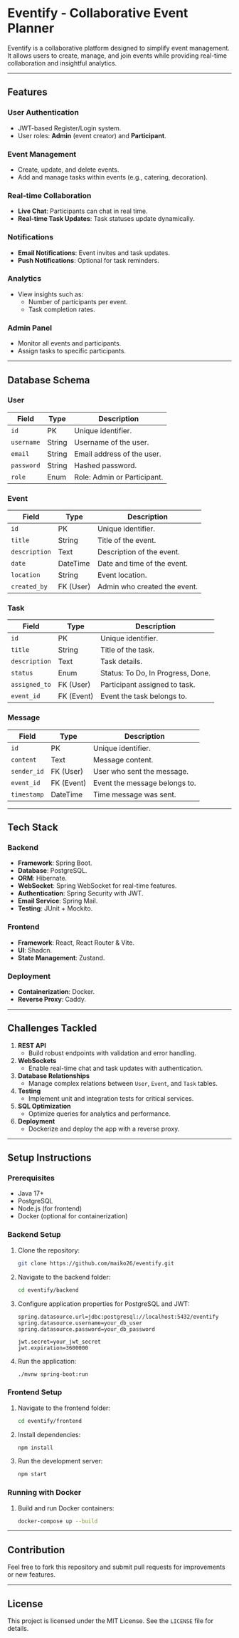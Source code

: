 # Eventify - Collaborative Event Planner

Eventify is a collaborative platform designed to simplify event management. It allows users to create, manage, and join events while providing real-time collaboration and insightful analytics.

---

## Features

### User Authentication

- JWT-based Register/Login system.
- User roles: **Admin** (event creator) and **Participant**.

### Event Management

- Create, update, and delete events.
- Add and manage tasks within events (e.g., catering, decoration).

### Real-time Collaboration

- **Live Chat**: Participants can chat in real time.
- **Real-time Task Updates**: Task statuses update dynamically.

### Notifications

- **Email Notifications**: Event invites and task updates.
- **Push Notifications**: Optional for task reminders.

### Analytics

- View insights such as:
  - Number of participants per event.
  - Task completion rates.

### Admin Panel

- Monitor all events and participants.
- Assign tasks to specific participants.

---

## Database Schema

### User

| Field      | Type   | Description                 |
| ---------- | ------ | --------------------------- |
| `id`       | PK     | Unique identifier.          |
| `username` | String | Username of the user.       |
| `email`    | String | Email address of the user.  |
| `password` | String | Hashed password.            |
| `role`     | Enum   | Role: Admin or Participant. |

### Event

| Field         | Type      | Description                  |
| ------------- | --------- | ---------------------------- |
| `id`          | PK        | Unique identifier.           |
| `title`       | String    | Title of the event.          |
| `description` | Text      | Description of the event.    |
| `date`        | DateTime  | Date and time of the event.  |
| `location`    | String    | Event location.              |
| `created_by`  | FK (User) | Admin who created the event. |

### Task

| Field         | Type       | Description                       |
| ------------- | ---------- | --------------------------------- |
| `id`          | PK         | Unique identifier.                |
| `title`       | String     | Title of the task.                |
| `description` | Text       | Task details.                     |
| `status`      | Enum       | Status: To Do, In Progress, Done. |
| `assigned_to` | FK (User)  | Participant assigned to task.     |
| `event_id`    | FK (Event) | Event the task belongs to.        |

### Message

| Field       | Type       | Description                   |
| ----------- | ---------- | ----------------------------- |
| `id`        | PK         | Unique identifier.            |
| `content`   | Text       | Message content.              |
| `sender_id` | FK (User)  | User who sent the message.    |
| `event_id`  | FK (Event) | Event the message belongs to. |
| `timestamp` | DateTime   | Time message was sent.        |

---

## Tech Stack

### Backend

- **Framework**: Spring Boot.
- **Database**: PostgreSQL.
- **ORM**: Hibernate.
- **WebSocket**: Spring WebSocket for real-time features.
- **Authentication**: Spring Security with JWT.
- **Email Service**: Spring Mail.
- **Testing**: JUnit + Mockito.

### Frontend

- **Framework**: React, React Router & Vite.
- **UI**: Shadcn.
- **State Management**: Zustand.

### Deployment

- **Containerization**: Docker.
- **Reverse Proxy**: Caddy.

---

## Challenges Tackled

1. **REST API**
   - Build robust endpoints with validation and error handling.
2. **WebSockets**
   - Enable real-time chat and task updates with authentication.
3. **Database Relationships**
   - Manage complex relations between `User`, `Event`, and `Task` tables.
4. **Testing**
   - Implement unit and integration tests for critical services.
5. **SQL Optimization**
   - Optimize queries for analytics and performance.
6. **Deployment**
   - Dockerize and deploy the app with a reverse proxy.

---

## Setup Instructions

### Prerequisites

- Java 17+
- PostgreSQL
- Node.js (for frontend)
- Docker (optional for containerization)

### Backend Setup

1. Clone the repository:
   ```bash
   git clone https://github.com/maiko26/eventify.git
   ```
2. Navigate to the backend folder:
   ```bash
   cd eventify/backend
   ```
3. Configure application properties for PostgreSQL and JWT:

   ```properties
   spring.datasource.url=jdbc:postgresql://localhost:5432/eventify
   spring.datasource.username=your_db_user
   spring.datasource.password=your_db_password

   jwt.secret=your_jwt_secret
   jwt.expiration=3600000
   ```

4. Run the application:
   ```bash
   ./mvnw spring-boot:run
   ```

### Frontend Setup

1. Navigate to the frontend folder:
   ```bash
   cd eventify/frontend
   ```
2. Install dependencies:
   ```bash
   npm install
   ```
3. Run the development server:
   ```bash
   npm start
   ```

### Running with Docker

1. Build and run Docker containers:
   ```bash
   docker-compose up --build
   ```

---

## Contribution

Feel free to fork this repository and submit pull requests for improvements or new features.

---

## License

This project is licensed under the MIT License. See the `LICENSE` file for details.
